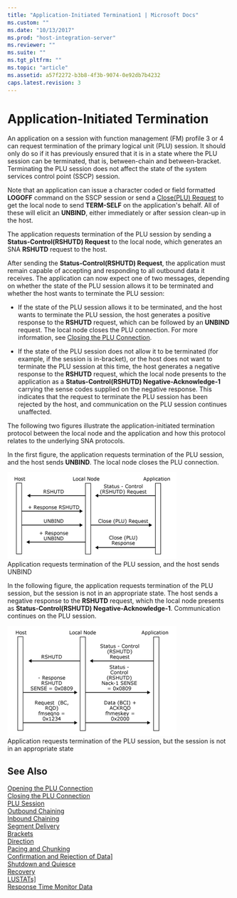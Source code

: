 ```yaml
---
title: "Application-Initiated Termination1 | Microsoft Docs"
ms.custom: ""
ms.date: "10/13/2017"
ms.prod: "host-integration-server"
ms.reviewer: ""
ms.suite: ""
ms.tgt_pltfrm: ""
ms.topic: "article"
ms.assetid: a57f2272-b3b8-4f3b-9074-0e92db7b4232
caps.latest.revision: 3
---
```

# Application-Initiated Termination
An application on a session with function management (FM) profile 3 or 4 can request termination of the primary logical unit (PLU) session. It should only do so if it has previously ensured that it is in a state where the PLU session can be terminated, that is, between-chain and between-bracket. Terminating the PLU session does not affect the state of the system services control point (SSCP) session.  
  
 Note that an application can issue a character coded or field formatted **LOGOFF** command on the SSCP session or send a [Close(PLU) Request](../Topic/Close\(PLU\)%20Request1.md) to get the local node to send **TERM-SELF** on the application's behalf. All of these will elicit an **UNBIND**, either immediately or after session clean-up in the host.  
  
 The application requests termination of the PLU session by sending a **Status-Control(RSHUTD) Request** to the local node, which generates an SNA **RSHUTD** request to the host.  
  
 After sending the **Status-Control(RSHUTD) Request**, the application must remain capable of accepting and responding to all outbound data it receives. The application can now expect one of two messages, depending on whether the state of the PLU session allows it to be terminated and whether the host wants to terminate the PLU session:  
  
-   If the state of the PLU session allows it to be terminated, and the host wants to terminate the PLU session, the host generates a positive response to the **RSHUTD** request, which can be followed by an **UNBIND** request. The local node closes the PLU connection. For more information, see [Closing the PLU Connection](../core/closing-the-plu-connection.md).  
  
-   If the state of the PLU session does not allow it to be terminated (for example, if the session is in-bracket), or the host does not want to terminate the PLU session at this time, the host generates a negative response to the **RSHUTD** request, which the local node presents to the application as a **Status-Control(RSHUTD) Negative-Acknowledge-1** carrying the sense codes supplied on the negative response. This indicates that the request to terminate the PLU session has been rejected by the host, and communication on the PLU session continues unaffected.  
  
 The following two figures illustrate the application-initiated termination protocol between the local node and the application and how this protocol relates to the underlying SNA protocols.  
  
 In the first figure, the application requests termination of the PLU session, and the host sends **UNBIND**. The local node closes the PLU connection.  
  
 ![](../core/media/32703u.gif "32703u")  
Application requests termination of the PLU session, and the host sends UNBIND  
  
 In the following figure, the application requests termination of the PLU session, but the session is not in an appropriate state. The host sends a negative response to the **RSHUTD** request, which the local node presents as **Status-Control(RSHUTD) Negative-Acknowledge-1**. Communication continues on the PLU session.  
  
 ![](../core/media/32703ua.gif "32703ua")  
Application requests termination of the PLU session, but the session is not in an appropriate state  
  
## See Also  
 [Opening the PLU Connection](../core/opening-the-plu-connection.md)   
 [Closing the PLU Connection](../core/closing-the-plu-connection.md)   
 [PLU Session](../core/plu-session.md)   
 [Outbound Chaining](../core/outbound-chaining.md)   
 [Inbound Chaining](../core/inbound-chaining.md)   
 [Segment Delivery](../core/segment-delivery.md)   
 [Brackets](../core/brackets.md)   
 [Direction](../core/direction.md)   
 [Pacing and Chunking](../core/pacing-and-chunking.md)   
 [Confirmation and Rejection of Data\]](../core/confirmation-and-rejection-of-data].md)   
 [Shutdown and Quiesce](../core/shutdown-and-quiesce.md)   
 [Recovery](../core/recovery.md)   
 [LUSTATs\]](../core/lustats].md)   
 [Response Time Monitor Data](../core/response-time-monitor-data.md)